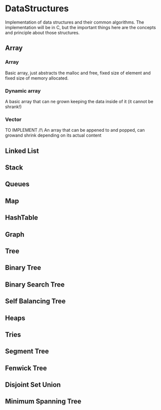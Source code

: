# DataStructures
Implementation of data structures and their common algorithms.
The implementation will be in C, but the important things here are the concepts and
principle about those structures.

## Array
### Array
Basic array, just abstracts the malloc and free, fixed size of element and fixed size of memory
allocated.
### Dynamic array
A basic array that can ne grown keeping the data inside of it (it cannot be shrank!)
### Vector
TO IMPLEMENT /!\ An array that can be appened to and popped, can growand shrink depending on its actual
content
## Linked List
## Stack
## Queues
## Map
## HashTable
## Graph
## Tree
## Binary Tree
## Binary Search Tree
## Self Balancing Tree
## Heaps
## Tries
## Segment Tree
## Fenwick Tree
## Disjoint Set Union
## Minimum Spanning Tree

